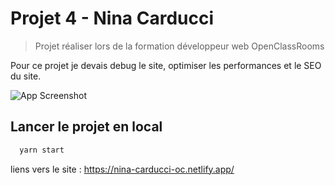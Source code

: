 # Projet 4 - Nina Carducci

>Projet réaliser lors de la formation développeur web OpenClassRooms

Pour ce projet je devais debug le site, optimiser les performances et le SEO du site.


![App Screenshot](https://user.oc-static.com/upload/2022/06/22/16559176658498_595_P9_DIW%20-%20Inte%CC%81grateur%20Front-End%20%281%29.jpg)
## Lancer le projet en local


```bash
  yarn start
```
    
liens vers le site : https://nina-carducci-oc.netlify.app/
